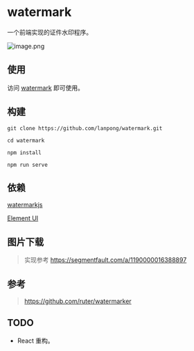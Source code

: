 # watermark

一个前端实现的证件水印程序。

![image.png](https://i.loli.net/2020/08/21/8ryMwgKUCLsSxfE.png)

## 使用

访问 [watermark](https://lanpong.github.io/watermark/) 即可使用。

## 构建

```shell
git clone https://github.com/lanpong/watermark.git

cd watermark

npm install

npm run serve
```

## 依赖

[watermarkjs](http://brianium.github.io/watermarkjs/)

[Element UI](https://element.eleme.io/)

## 图片下载

> 实现参考 https://segmentfault.com/a/1190000016388897

## 参考

> https://github.com/ruter/watermarker

## TODO
- React 重构。
